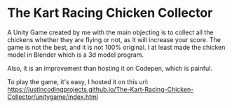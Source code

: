 # The Kart Racing Chicken Collector
 A Unity Game created by me with the main objecting is to collect all the chickens whether they are flying or not, as it will increase your score. The game is not the best, and it is not 100% original. I at least made the chicken model in Blender which is a 3d model program.

Also, it is an improvement than hosting it on Codepen, which is painful.

To play the game, it's easy, I hosted it on this url: https://justincodingprojects.github.io/The-Kart-Racing-Chicken-Collector/unitygame/index.html
